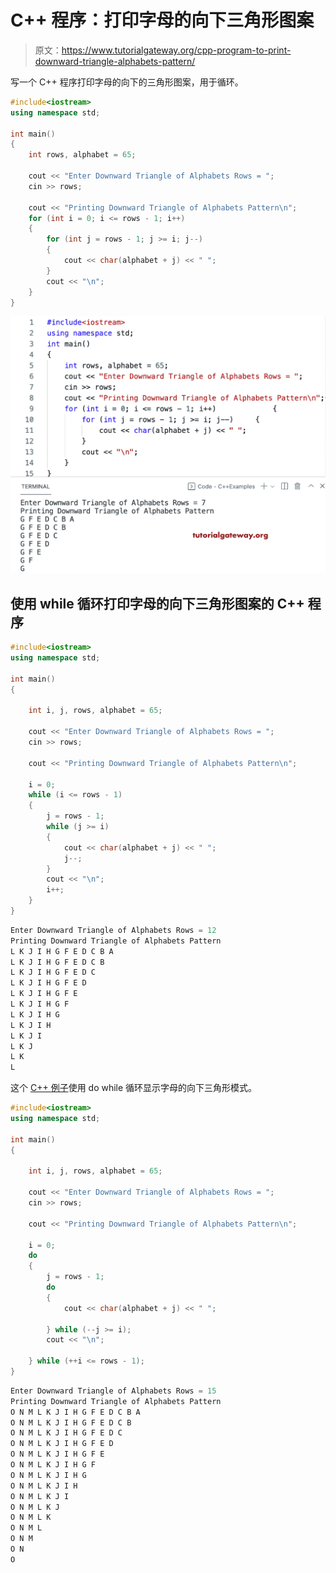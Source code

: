 # C++ 程序：打印字母的向下三角形图案

> 原文：<https://www.tutorialgateway.org/cpp-program-to-print-downward-triangle-alphabets-pattern/>

写一个 C++ 程序打印字母的向下的三角形图案，用于循环。

```cpp
#include<iostream>
using namespace std;

int main()
{
	int rows, alphabet = 65;

	cout << "Enter Downward Triangle of Alphabets Rows = ";
	cin >> rows;

	cout << "Printing Downward Triangle of Alphabets Pattern\n";
	for (int i = 0; i <= rows - 1; i++)
	{
		for (int j = rows - 1; j >= i; j--)
		{
			cout << char(alphabet + j) << " ";
		}
		cout << "\n";
	}
}
```

![C++ Program to Print Downward Triangle Alphabets Pattern](img/0ccc568ab2d8a82767f13aabecd28b40.png)

## 使用 while 循环打印字母的向下三角形图案的 C++ 程序

```cpp
#include<iostream>
using namespace std;

int main()
{

	int i, j, rows, alphabet = 65;

	cout << "Enter Downward Triangle of Alphabets Rows = ";
	cin >> rows;

	cout << "Printing Downward Triangle of Alphabets Pattern\n";

	i = 0;
	while (i <= rows - 1)
	{
		j = rows - 1;
		while (j >= i)
		{
			cout << char(alphabet + j) << " ";
			j--;
		}
		cout << "\n";
		i++;
	}
}
```

```cpp
Enter Downward Triangle of Alphabets Rows = 12
Printing Downward Triangle of Alphabets Pattern
L K J I H G F E D C B A 
L K J I H G F E D C B 
L K J I H G F E D C 
L K J I H G F E D 
L K J I H G F E 
L K J I H G F 
L K J I H G 
L K J I H 
L K J I 
L K J 
L K 
L 
```

这个 [C++ 例子](https://www.tutorialgateway.org/cpp-programs/)使用 do while 循环显示字母的向下三角形模式。

```cpp
#include<iostream>
using namespace std;

int main()
{

	int i, j, rows, alphabet = 65;

	cout << "Enter Downward Triangle of Alphabets Rows = ";
	cin >> rows;

	cout << "Printing Downward Triangle of Alphabets Pattern\n";

	i = 0;
	do
	{
		j = rows - 1;
		do
		{
			cout << char(alphabet + j) << " ";

		} while (--j >= i);
		cout << "\n";

	} while (++i <= rows - 1);
}
```

```cpp
Enter Downward Triangle of Alphabets Rows = 15
Printing Downward Triangle of Alphabets Pattern
O N M L K J I H G F E D C B A 
O N M L K J I H G F E D C B 
O N M L K J I H G F E D C 
O N M L K J I H G F E D 
O N M L K J I H G F E 
O N M L K J I H G F 
O N M L K J I H G 
O N M L K J I H 
O N M L K J I 
O N M L K J 
O N M L K 
O N M L 
O N M 
O N 
O 
```